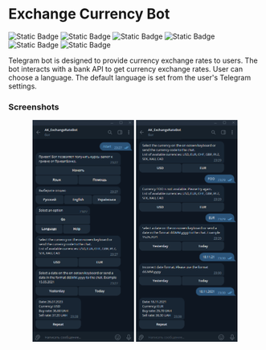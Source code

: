 # Exchange Currency Bot
![Static Badge](https://img.shields.io/badge/Net_6.0-blue)
![Static Badge](https://img.shields.io/badge/Telegram.Bot-blue)
![Static Badge](https://img.shields.io/badge/Bank_API-blue)
![Static Badge](https://img.shields.io/badge/Localisation-blue)
![Static Badge](https://img.shields.io/badge/MSTest-blue)
![Static Badge](https://img.shields.io/badge/Moq-blue)

Telegram bot is designed to provide currency exchange rates to users. The bot interacts with a bank API to get currency exchange rates.
User can choose a language. The default language is set from the user's Telegram settings.

### Screenshots

<p align="center">
<img  src="./Screenshots/Image 001.png" width="40%">
<img  src="./Screenshots/Image 002.png" width="40%">
</p>
